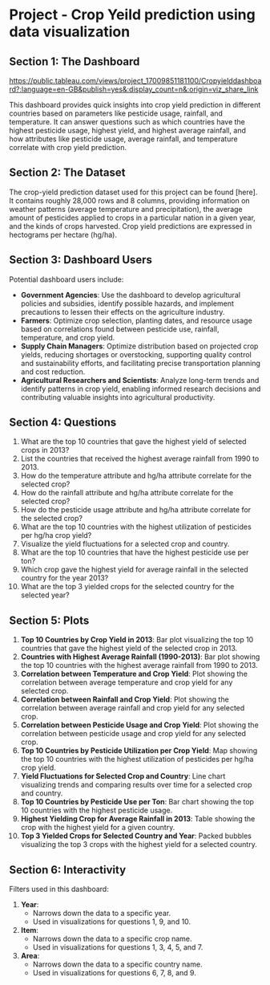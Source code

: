 # Project - Crop Yeild prediction using data visualization  

## Section 1: The Dashboard

https://public.tableau.com/views/project_17009851181100/Cropyielddashboard?:language=en-GB&publish=yes&:display_count=n&:origin=viz_share_link

This dashboard provides quick insights into crop yield prediction in different countries based on parameters like pesticide usage, rainfall, and temperature. It can answer questions such as which countries have the highest pesticide usage, highest yield, and highest average rainfall, and how attributes like pesticide usage, average rainfall, and temperature correlate with crop yield prediction.

## Section 2: The Dataset

The crop-yield prediction dataset used for this project can be found [here]. It contains roughly 28,000 rows and 8 columns, providing information on weather patterns (average temperature and precipitation), the average amount of pesticides applied to crops in a particular nation in a given year, and the kinds of crops harvested. Crop yield predictions are expressed in hectograms per hectare (hg/ha).

## Section 3: Dashboard Users

Potential dashboard users include:
- **Government Agencies**: Use the dashboard to develop agricultural policies and subsidies, identify possible hazards, and implement precautions to lessen their effects on the agriculture industry.
- **Farmers**: Optimize crop selection, planting dates, and resource usage based on correlations found between pesticide use, rainfall, temperature, and crop yield.
- **Supply Chain Managers**: Optimize distribution based on projected crop yields, reducing shortages or overstocking, supporting quality control and sustainability efforts, and facilitating precise transportation planning and cost reduction.
- **Agricultural Researchers and Scientists**: Analyze long-term trends and identify patterns in crop yield, enabling informed research decisions and contributing valuable insights into agricultural productivity.

## Section 4: Questions

1. What are the top 10 countries that gave the highest yield of selected crops in 2013?
2. List the countries that received the highest average rainfall from 1990 to 2013.
3. How do the temperature attribute and hg/ha attribute correlate for the selected crop?
4. How do the rainfall attribute and hg/ha attribute correlate for the selected crop?
5. How do the pesticide usage attribute and hg/ha attribute correlate for the selected crop?
6. What are the top 10 countries with the highest utilization of pesticides per hg/ha crop yield?
7. Visualize the yield fluctuations for a selected crop and country.
8. What are the top 10 countries that have the highest pesticide use per ton?
9. Which crop gave the highest yield for average rainfall in the selected country for the year 2013?
10. What are the top 3 yielded crops for the selected country for the selected year?

## Section 5: Plots

1. **Top 10 Countries by Crop Yield in 2013**: Bar plot visualizing the top 10 countries that gave the highest yield of the selected crop in 2013.
2. **Countries with Highest Average Rainfall (1990-2013)**: Bar plot showing the top 10 countries with the highest average rainfall from 1990 to 2013.
3. **Correlation between Temperature and Crop Yield**: Plot showing the correlation between average temperature and crop yield for any selected crop.
4. **Correlation between Rainfall and Crop Yield**: Plot showing the correlation between average rainfall and crop yield for any selected crop.
5. **Correlation between Pesticide Usage and Crop Yield**: Plot showing the correlation between pesticide usage and crop yield for any selected crop.
6. **Top 10 Countries by Pesticide Utilization per Crop Yield**: Map showing the top 10 countries with the highest utilization of pesticides per hg/ha crop yield.
7. **Yield Fluctuations for Selected Crop and Country**: Line chart visualizing trends and comparing results over time for a selected crop and country.
8. **Top 10 Countries by Pesticide Use per Ton**: Bar chart showing the top 10 countries with the highest pesticide usage.
9. **Highest Yielding Crop for Average Rainfall in 2013**: Table showing the crop with the highest yield for a given country.
10. **Top 3 Yielded Crops for Selected Country and Year**: Packed bubbles visualizing the top 3 crops with the highest yield for a selected country.

## Section 6: Interactivity

Filters used in this dashboard:
1. **Year**: 
   - Narrows down the data to a specific year.
   - Used in visualizations for questions 1, 9, and 10.
2. **Item**: 
   - Narrows down the data to a specific crop name.
   - Used in visualizations for questions 1, 3, 4, 5, and 7.
3. **Area**: 
   - Narrows down the data to a specific country name.
   - Used in visualizations for questions 6, 7, 8, and 9.

